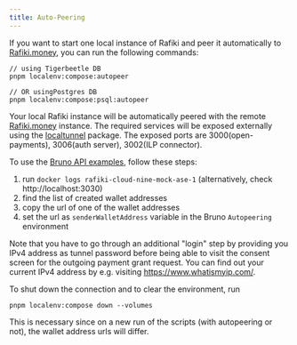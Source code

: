 ```yaml
---
title: Auto-Peering
---
```


If you want to start one local instance of Rafiki and peer it automatically to [Rafiki.money](https://rafiki.money), you can run the following commands:

```
// using Tigerbeetle DB
pnpm localenv:compose:autopeer

// OR usingPostgres DB
pnpm localenv:compose:psql:autopeer
```

Your local Rafiki instance will be automatically peered with the remote [Rafiki.money](https://rafiki.money) instance.
The required services will be exposed externally using the [localtunnel](https://www.npmjs.com/package/localtunnel) package.
The exposed ports are 3000(open-payments), 3006(auth server), 3002(ILP connector).

To use the [Bruno API examples](/playground/overview/#bruno--open-payments-apis), follow these steps:

1. run `docker logs rafiki-cloud-nine-mock-ase-1` (alternatively, check http://localhost:3030)
2. find the list of created wallet addresses
3. copy the url of one of the wallet addresses
4. set the url as `senderWalletAddress` variable in the Bruno `Autopeering` environment

Note that you have to go through an additional "login" step by providing you IPv4 address as tunnel password before being able to visit the consent screen for the outgoing payment grant request. You can find out your current IPv4 address by e.g. visiting https://www.whatismyip.com/.

To shut down the connection and to clear the environment, run

```
pnpm localenv:compose down --volumes
```

This is necessary since on a new run of the scripts (with autopeering or not), the wallet address urls will differ.
